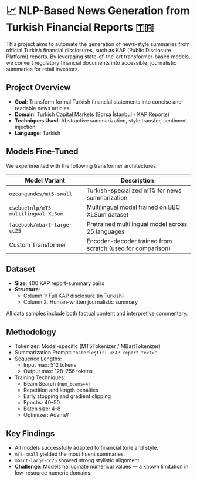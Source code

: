 # 📈 NLP-Based News Generation from Turkish Financial Reports 🇹🇷

This project aims to automate the generation of news-style summaries from official Turkish financial disclosures, such as KAP (Public Disclosure Platform) reports. By leveraging state-of-the-art transformer-based models, we convert regulatory financial documents into accessible, journalistic summaries for retail investors.

## Project Overview

- **Goal**: Transform formal Turkish financial statements into concise and readable news articles.
- **Domain**: Turkish Capital Markets (Borsa İstanbul - KAP Reports)
- **Techniques Used**: Abstractive summarization, style transfer, sentiment injection
- **Language**: Turkish

## Models Fine-Tuned

We experimented with the following transformer architectures:

| Model Variant               | Description                                                                 |
|----------------------------|-----------------------------------------------------------------------------|
| `ozcangundes/mt5-small`     | Turkish-specialized mT5 for news summarization                             |
| `csebuetnlp/mT5-multilingual-XLSum` | Multilingual model trained on BBC XLSum dataset                          |
| `facebook/mbart-large-cc25` | Pretrained multilingual model across 25 languages                         |
| Custom Transformer          | Encoder-decoder trained from scratch (used for comparison)                |

## Dataset

- **Size**: 400 KAP report-summary pairs
- **Structure**:
  - Column 1: Full KAP disclosure (in Turkish)
  - Column 2: Human-written journalistic summary

All data samples include both factual content and interpretive commentary.

## Methodology

- Tokenizer: Model-specific (MT5Tokenizer / MBartTokenizer)
- Summarization Prompt: `"haberleştir: <KAP report text>"`
- Sequence Lengths: 
  - Input max: 512 tokens  
  - Output max: 128–256 tokens
- Training Techniques:
  - Beam Search (`num_beams=4`)
  - Repetition and length penalties
  - Early stopping and gradient clipping
  - Epochs: 40–50
  - Batch size: 4–8
  - Optimizer: AdamW

## Key Findings

- All models successfully adapted to financial tone and style.
- `mT5-small` yielded the most fluent summaries.
- `mbart-large-cc25` showed strong stylistic alignment.
- **Challenge**: Models hallucinate numerical values — a known limitation in low-resource numeric domains.

